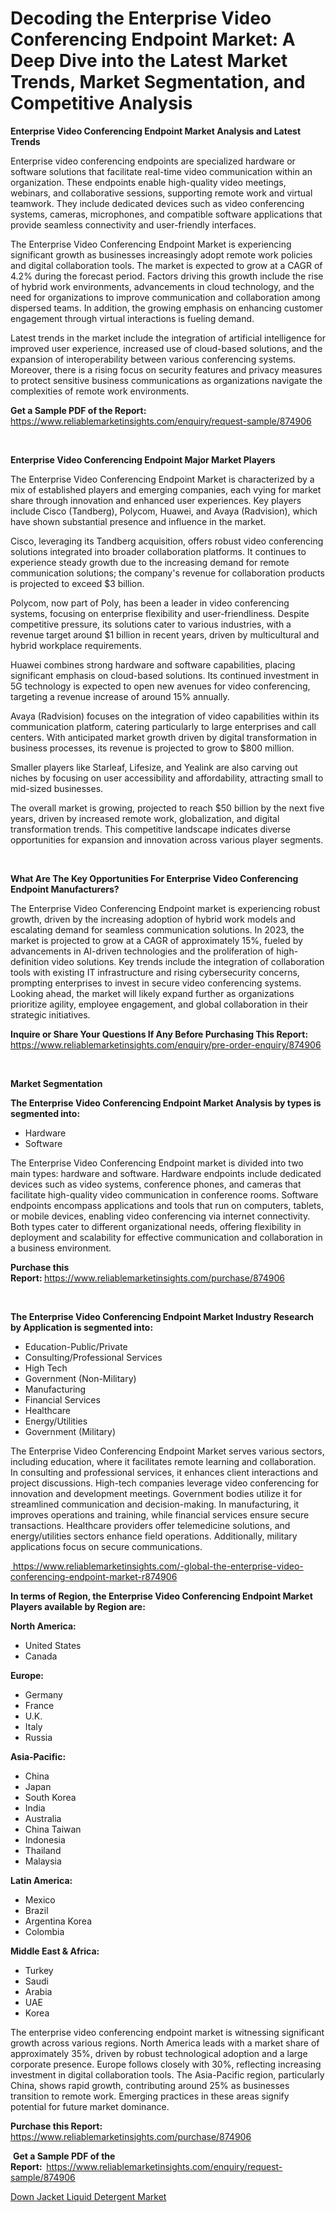 <p><h1>Decoding the Enterprise Video Conferencing Endpoint Market: A Deep Dive into the Latest Market Trends, Market Segmentation, and Competitive Analysis</h1></p><p><strong>Enterprise Video Conferencing Endpoint Market Analysis and Latest Trends</strong></p>
<p><p>Enterprise video conferencing endpoints are specialized hardware or software solutions that facilitate real-time video communication within an organization. These endpoints enable high-quality video meetings, webinars, and collaborative sessions, supporting remote work and virtual teamwork. They include dedicated devices such as video conferencing systems, cameras, microphones, and compatible software applications that provide seamless connectivity and user-friendly interfaces.</p><p>The Enterprise Video Conferencing Endpoint Market is experiencing significant growth as businesses increasingly adopt remote work policies and digital collaboration tools. The market is expected to grow at a CAGR of 4.2% during the forecast period. Factors driving this growth include the rise of hybrid work environments, advancements in cloud technology, and the need for organizations to improve communication and collaboration among dispersed teams. In addition, the growing emphasis on enhancing customer engagement through virtual interactions is fueling demand.</p><p>Latest trends in the market include the integration of artificial intelligence for improved user experience, increased use of cloud-based solutions, and the expansion of interoperability between various conferencing systems. Moreover, there is a rising focus on security features and privacy measures to protect sensitive business communications as organizations navigate the complexities of remote work environments.</p></p>
<p><strong>Get a Sample PDF of the Report:&nbsp;</strong> <a href="https://www.reliablemarketinsights.com/enquiry/request-sample/874906?utm_campaign=3540&utm_medium=2&utm_source=Github&utm_content=ia&utm_term=21032025&utm_id=enterprise-video-conferencing-endpoint">https://www.reliablemarketinsights.com/enquiry/request-sample/874906</a></p>
<p>&nbsp;</p>
<p><strong>Enterprise Video Conferencing Endpoint Major Market Players</strong></p>
<p><p>The Enterprise Video Conferencing Endpoint Market is characterized by a mix of established players and emerging companies, each vying for market share through innovation and enhanced user experiences. Key players include Cisco (Tandberg), Polycom, Huawei, and Avaya (Radvision), which have shown substantial presence and influence in the market.</p><p>Cisco, leveraging its Tandberg acquisition, offers robust video conferencing solutions integrated into broader collaboration platforms. It continues to experience steady growth due to the increasing demand for remote communication solutions; the company's revenue for collaboration products is projected to exceed $3 billion.</p><p>Polycom, now part of Poly, has been a leader in video conferencing systems, focusing on enterprise flexibility and user-friendliness. Despite competitive pressure, its solutions cater to various industries, with a revenue target around $1 billion in recent years, driven by multicultural and hybrid workplace requirements.</p><p>Huawei combines strong hardware and software capabilities, placing significant emphasis on cloud-based solutions. Its continued investment in 5G technology is expected to open new avenues for video conferencing, targeting a revenue increase of around 15% annually.</p><p>Avaya (Radvision) focuses on the integration of video capabilities within its communication platform, catering particularly to large enterprises and call centers. With anticipated market growth driven by digital transformation in business processes, its revenue is projected to grow to $800 million.</p><p>Smaller players like Starleaf, Lifesize, and Yealink are also carving out niches by focusing on user accessibility and affordability, attracting small to mid-sized businesses.</p><p>The overall market is growing, projected to reach $50 billion by the next five years, driven by increased remote work, globalization, and digital transformation trends. This competitive landscape indicates diverse opportunities for expansion and innovation across various player segments.</p></p>
<p>&nbsp;</p>
<p><strong>What Are The Key Opportunities For Enterprise Video Conferencing Endpoint Manufacturers?</strong></p>
<p><p>The Enterprise Video Conferencing Endpoint market is experiencing robust growth, driven by the increasing adoption of hybrid work models and escalating demand for seamless communication solutions. In 2023, the market is projected to grow at a CAGR of approximately 15%, fueled by advancements in AI-driven technologies and the proliferation of high-definition video solutions. Key trends include the integration of collaboration tools with existing IT infrastructure and rising cybersecurity concerns, prompting enterprises to invest in secure video conferencing systems. Looking ahead, the market will likely expand further as organizations prioritize agility, employee engagement, and global collaboration in their strategic initiatives.</p></p>
<p><strong>Inquire or Share Your Questions If Any Before Purchasing This Report:</strong> <a href="https://www.reliablemarketinsights.com/enquiry/pre-order-enquiry/874906?utm_campaign=3540&utm_medium=2&utm_source=Github&utm_content=ia&utm_term=21032025&utm_id=enterprise-video-conferencing-endpoint">https://www.reliablemarketinsights.com/enquiry/pre-order-enquiry/874906</a></p>
<p>&nbsp;</p>
<p><strong>Market Segmentation</strong></p>
<p><strong>The Enterprise Video Conferencing Endpoint Market Analysis by types is segmented into:</strong></p>
<p><ul><li>Hardware</li><li>Software</li></ul></p>
<p><p>The Enterprise Video Conferencing Endpoint market is divided into two main types: hardware and software. Hardware endpoints include dedicated devices such as video systems, conference phones, and cameras that facilitate high-quality video communication in conference rooms. Software endpoints encompass applications and tools that run on computers, tablets, or mobile devices, enabling video conferencing via internet connectivity. Both types cater to different organizational needs, offering flexibility in deployment and scalability for effective communication and collaboration in a business environment.</p></p>
<p><strong>Purchase this Report:&nbsp;</strong><a href="https://www.reliablemarketinsights.com/purchase/874906?utm_campaign=3540&utm_medium=2&utm_source=Github&utm_content=ia&utm_term=21032025&utm_id=enterprise-video-conferencing-endpoint">https://www.reliablemarketinsights.com/purchase/874906</a></p>
<p>&nbsp;</p>
<p><strong>The Enterprise Video Conferencing Endpoint Market Industry Research by Application is segmented into:</strong></p>
<p><ul><li>Education-Public/Private</li><li>Consulting/Professional Services</li><li>High Tech</li><li>Government (Non-Military)</li><li>Manufacturing</li><li>Financial Services</li><li>Healthcare</li><li>Energy/Utilities</li><li>Government (Military)</li></ul></p>
<p><p>The Enterprise Video Conferencing Endpoint Market serves various sectors, including education, where it facilitates remote learning and collaboration. In consulting and professional services, it enhances client interactions and project discussions. High-tech companies leverage video conferencing for innovation and development meetings. Government bodies utilize it for streamlined communication and decision-making. In manufacturing, it improves operations and training, while financial services ensure secure transactions. Healthcare providers offer telemedicine solutions, and energy/utilities sectors enhance field operations. Additionally, military applications focus on secure communications.</p></p>
<p><a href="https://www.reliablemarketinsights.com/-global-the-enterprise-video-conferencing-endpoint-market-r874906?utm_campaign=3540&utm_medium=2&utm_source=Github&utm_content=ia&utm_term=21032025&utm_id=enterprise-video-conferencing-endpoint">&nbsp;https://www.reliablemarketinsights.com/-global-the-enterprise-video-conferencing-endpoint-market-r874906</a></p>
<p><strong>In terms of Region, the Enterprise Video Conferencing Endpoint Market Players available by Region are:</strong></p>
<p>
    <p> <strong> North America: </strong>
        <ul>
            <li>United States</li>
            <li>Canada</li>
        </ul>
        </p> 
    <p> <strong> Europe: </strong>
        <ul>
            <li>Germany</li>
            <li>France</li>
            <li>U.K.</li>
            <li>Italy</li>
            <li>Russia</li>
        </ul>
        </p> 
    <p> <strong> Asia-Pacific: </strong>
        <ul>
            <li>China</li>
            <li>Japan</li>
            <li>South Korea</li>
            <li>India</li>
            <li>Australia</li>
            <li>China Taiwan</li>
            <li>Indonesia</li>
            <li>Thailand</li>
            <li>Malaysia</li>
        </ul>
        </p> 
    <p> <strong> Latin America: </strong>
        <ul>
            <li>Mexico</li>
            <li>Brazil</li>
            <li>Argentina Korea</li>
            <li>Colombia</li>
        </ul>
        </p> 
    <p> <strong> Middle East & Africa: </strong>
        <ul>
            <li>Turkey</li>
            <li>Saudi</li>
            <li>Arabia</li>
            <li>UAE</li>
            <li>Korea</li>
        </ul>
    </p>
    </p>
<p><p>The enterprise video conferencing endpoint market is witnessing significant growth across various regions. North America leads with a market share of approximately 35%, driven by robust technological adoption and a large corporate presence. Europe follows closely with 30%, reflecting increasing investment in digital collaboration tools. The Asia-Pacific region, particularly China, shows rapid growth, contributing around 25% as businesses transition to remote work. Emerging practices in these areas signify potential for future market dominance.</p></p>
<p><strong>Purchase this Report: </strong><a href="https://www.reliablemarketinsights.com/purchase/874906?utm_campaign=3540&utm_medium=2&utm_source=Github&utm_content=ia&utm_term=21032025&utm_id=enterprise-video-conferencing-endpoint">https://www.reliablemarketinsights.com/purchase/874906</a></p>
<p>&nbsp;<strong>Get a Sample PDF of the Report:&nbsp;&nbsp;</strong><a href="https://www.reliablemarketinsights.com/enquiry/request-sample/874906?utm_campaign=3540&utm_medium=2&utm_source=Github&utm_content=ia&utm_term=21032025&utm_id=enterprise-video-conferencing-endpoint">https://www.reliablemarketinsights.com/enquiry/request-sample/874906</a></p>
<p><strong></strong></p>
<p><p><a href="https://github.com/bufkamaiahi7/Market-Research-Report-List-1/blob/main/down-jacket-liquid-detergent-market.md?utm_campaign=3540&utm_medium=2&utm_source=Github&utm_content=ia&utm_term=21032025&utm_id=enterprise-video-conferencing-endpoint">Down Jacket Liquid Detergent Market</a></p></p>